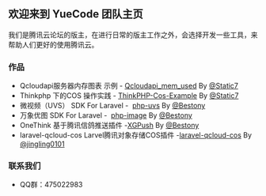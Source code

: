 ## 欢迎来到 YueCode 团队主页
我们是腾讯云论坛的版主，在进行日常的版主工作之外，会选择开发一些工具，来帮助人们更好的使用腾讯云。

### 作品
- Qcloudapi服务器内存图表 示例   -  [Qcloudapi_mem_used](https://github.com/YueCode/Qcloudapi_mem_used) By  [@Static7](https://github.com/static7)
- Thinkphp 下的COS 操作实践   -  [ThinkPHP-Cos-Example](https://github.com/YueCode/ThinkPHP-Cos-Example) By  [@Static7](https://github.com/static7)
- 微视频（UVS） SDK For Laravel  -  [php-uvs](https://github.com/YueCode/php-uvs) By [@Bestony](https://github.com/bestony)
- 万象优图 SDK For Laravel  -  [php-image](https://github.com/YueCode/php-image) By [@Bestony](https://github.com/bestony)
- OneThink 基于腾讯信鸽推送插件  -[XGPush](https://github.com/YueCode/XGPush)  By [@Bestony](https://github.com/bestony)
- laravel-qcloud-cos    Larvel腾讯对象存储COS插件  -[laravel-qcloud-cos](https://github.com/YueCode/laravel-qcloud-cos)  By [@jingling0101](https://github.com/jingling0101)

### 联系我们
- QQ群：475022983
